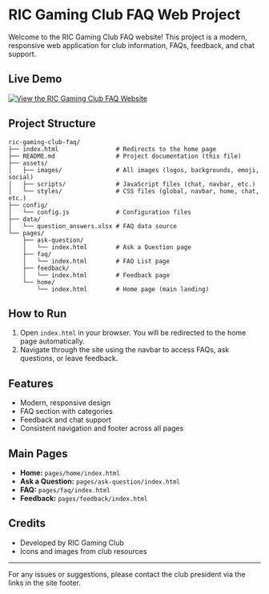 # RIC Gaming Club FAQ Web Project

Welcome to the RIC Gaming Club FAQ website! This project is a modern, responsive web application for club information, FAQs, feedback, and chat support.

## Live Demo

[![View the RIC Gaming Club FAQ Website](https://img.shields.io/badge/Live%20Demo-Visit%20Now-blue?style=for-the-badge&logo=vercel)](https://ric-gaming-club-faq.vercel.app/pages/home/index.html)

## Project Structure

```
ric-gaming-club-faq/
├── index.html                # Redirects to the home page
├── README.md                 # Project documentation (this file)
├── assets/
│   ├── images/               # All images (logos, backgrounds, emoji, social)
│   ├── scripts/              # JavaScript files (chat, navbar, etc.)
│   └── styles/               # CSS files (global, navbar, home, chat, etc.)
├── config/
│   └── config.js             # Configuration files
├── data/
│   └── question_answers.xlsx # FAQ data source
└── pages/
    ├── ask-question/
    │   └── index.html        # Ask a Question page
    ├── faq/
    │   └── index.html        # FAQ List page
    ├── feedback/
    │   └── index.html        # Feedback page
    └── home/
        └── index.html        # Home page (main landing)
```

## How to Run

1. Open `index.html` in your browser. You will be redirected to the home page automatically.
2. Navigate through the site using the navbar to access FAQs, ask questions, or leave feedback.

## Features
- Modern, responsive design
- FAQ section with categories
- Feedback and chat support
- Consistent navigation and footer across all pages

## Main Pages
- **Home:** `pages/home/index.html`
- **Ask a Question:** `pages/ask-question/index.html`
- **FAQ:** `pages/faq/index.html`
- **Feedback:** `pages/feedback/index.html`

## Credits
- Developed by RIC Gaming Club
- Icons and images from club resources

---
For any issues or suggestions, please contact the club president via the links in the site footer.
